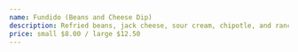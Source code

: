 ```yaml
---
name: Fundido (Beans and Cheese Dip)
description: Refried beans, jack cheese, sour cream, chipotle, and ranchera sauce, topped with salsa fresca. Mixed into a tasty chip dip. Served with Home made tortilla chips.
price: small $8.00 / large $12.50
---
```

